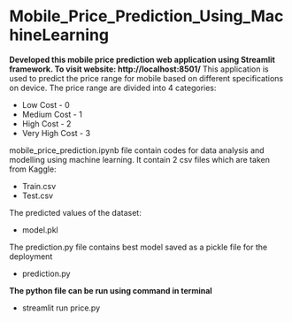 # Mobile_Price_Prediction_Using_MachineLearning #
**Developed this mobile price prediction web application using Streamlit framework. To visit website: http://localhost:8501/**
This application is used to predict the price range for mobile based on different specifications on device.
The price range are divided into 4 categories:
* Low Cost - 0
* Medium Cost - 1
* High Cost - 2
* Very High Cost - 3

mobile_price_prediction.ipynb file contain codes for data analysis and modelling using machine learning.
It contain 2 csv files which are taken from Kaggle:
* Train.csv
* Test.csv

The predicted values of the dataset:
* model.pkl

The prediction.py file contains best model saved as a pickle file for the deployment
* prediction.py

**The python file can be run using command in terminal**
* streamlit run price.py
